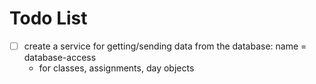 # Todo List
- [ ] create a service for getting/sending data from the database: name = database-access
  - for classes, assignments, day objects

